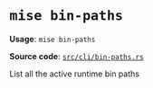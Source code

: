# `mise bin-paths`

**Usage**: `mise bin-paths`

**Source code**: [`src/cli/bin-paths.rs`](https://github.com/jdx/mise/blob/main/src/cli/bin-paths.rs)

List all the active runtime bin paths
